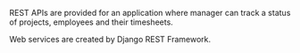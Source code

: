 REST APIs are provided for an application where manager can track a status of projects, employees and their timesheets.

Web services are created by Django REST Framework.



